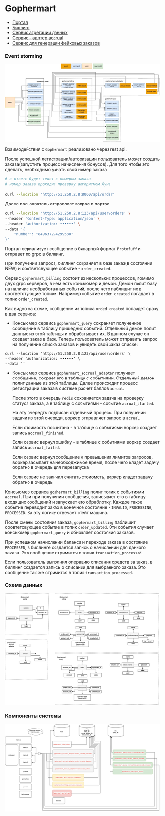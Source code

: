 # Gophermart

- [Портал](https://github.com/vysogota0399/gophermart/pull/1/files#diff-cf81a85d40cf3ee0ee07feedb20637b3103d12972ff6723db2ac635f71f28cf2)
- [Биллинг](https://github.com/vysogota0399/gophermart_billing/pull/1/files)
- [Сервис агрегации данных](https://github.com/vysogota0399/gophermart_query/pull/1/files)
- [Сервис - адптер accrual]()
- [Сервис для генерации фейковых заказов]()

### Event storming

![event storming](event_storming.jpg)

Взаимодействия с `Gophermart` реализовано через rest api. 

После успешной легистрации/авторизации пользователь может создать заказа(запустить процесс начисления бонусов). Для того чтобы это сделать, необходимо узнать свой номер заказа

```bash
# в ответе будет текст с номером заказа
# номер заказа проходит проверку алгоритмом Луна

curl --location 'http://51.250.2.8:8060/api/order'
```

Далее пользователь отправляет запрос в портал

```bash
curl --location 'http://51.250.2.8:123/api/user/orders' \
--header 'Content-Type: application/json' \
--header 'Authorization: ••••••' \
--data '{
    "number": "849637274299530"
}'
```

Портал сериализует сообщение в бинарный формат `Protofuff` и отправет по grpc в биллинг.

При получении запроса, биллинг сохраняет в базе заказ(в состоянии NEW) и соответсвующее событие - `order_created`.

Сервис `gophermart_billing` состоит из нескольких процессов, помимо двух grpc серверов, в нем есть консьюмер и демон. Демон полит базу на наличие необработанных событий, после чего паблишит их в соответстующие топики. Например событие `order_created` попадает в топик `order_created`.

Как видно на схеме, сообщение из топика `orded_created` попаадет сразу в два сервиса:

- Консьюмер сервиса `gophermart_query` сохраняет полученное сообщение в таблицу пришедних событий. Отдельный демон полит данные из этой таблицы и обрабатывает их. В данном случае он создает заказ в базе. Теперь пользователь может отправить запрос на получение списка заказов и увидеть свой заказ списке: 

```
curl --location 'http://51.250.2.8:123/api/user/orders' \
--header 'Authorization: ••••••' \
--data ''
```
- Консьюмер сервиса `gophermart_accrual_adapter` получает сообщение, сохрает его в таблицу с событиями. Отдельный демон полит данные из этой таблицы. Далее происходит процесс регистрации заказа в системе расчет баллов `acrual`.

  После этого в очередь `redis` сохраняется задача на проверку статуса заказа, а в таблицу с событиями - событие `acrual_started`. 
  
  На эту очередть подписан отдельный процесс. При получении задачи из этой очереди, воркер отправляет запрос в `acrual`. 
  
  Если стоимость посчитана - в таблице с событиями  воркер создает запись `accrual_finished`.
  
  Если сервис вернул ошибку - в таблице с событиями  воркер создает запись `accrual_failed`.
  
  Если сервис вернул сообщение о превышении лимитов запросов, воркер засыпает на необходжимое время, после чего кладет задачу обратно в очередь для перезапуска
  
  Если сервис не закнчил считать стоиомсть, воркер кладет задачу обратно в очередь


Консьюмер сервиса `gophermart_billing` полит топик с событиями `accrual`. При при получении сообщения, записывает его в таблицу входящих сообщений и запускает его обраблотку. Каждое такое событие переводит заказ в конечное состояние - `INVALID`, `PROCESSING`, `PROCESSED`. За эту логику отвечает стейт машина.

После смены состояния заказа, `gophermart_billing` паблишит соовтетсвующее событие в топик `order_updated`. Эти события случает консьюмер `gophermart_query` и обновляет состояния заказов.

При успешном начислении баланса и переходе заказа в состояние `PROCESSED`, в биллинге создается запись о начислении для данного заказа. Это сообщение стримится в топик `transaction_processed`. 

Если пользователь выполнил операцию списания средств за заказ, в биллинг создается запись о списании для выбранного заказа. Это сообщение так же стримится в топик `transaction_processed`. 

### Cхема данных

![alt text](<схема данных.drawio.png>)

### Компоненты системы

![alt text](компоненты.drawio.png)
